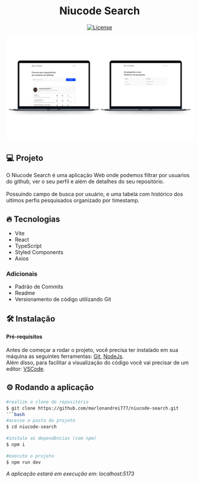<h1 align="center">
   Niucode Search
</h1

<br>

<p align="center">
  <a href="https://github.com/marlonandrei777/in8-finances/blob/main/LICENSE.md"><img alt="License" src="https://img.shields.io/static/v1?label=license&message=MIT&color=d248a9&labelColor=000000"></a>
</p>

![](.github/niuco.png)

## 💻 Projeto

O Niucode Search é uma aplicação Web onde podemos filtrar por usuarios do github, ver o seu perfil e além de detalhes do seu repositório.<br>
<br>
Possuindo campo de busca por usuário, e uma tabela com histórico dos ultimos perfis pesquisados organizado por timestamp.
## 🔥 Tecnologias

- Vite
- React
- TypeScript
- Styled Components
- Axios

### Adicionais
- Padrão de Commits
- Readme
- Versionamento de código utilizando Git

## 🛠 Instalação

#### Pré-requisitos
Antes de começar a rodar o projeto, você precisa ter instalado em sua máquina as seguintes ferramentas: 
[Git](https://git-scm.com/), [NodeJs](https://nodejs.org/en/).<br>
Além disso, para facilitar a visualização do código você vai precisar de um editor: [VSCode](https://code.visualstudio.com/).

## ⚙ Rodando a aplicação

```bash
#realize o clone do repositório
$ git clone https://github.com/marlonandrei777/niucode-search.git
```bash
#acesse a pasta do projeto
$ cd niucode-search
```
```bash 
#instale as dependências (com npm)
$ npm i
```
```bash 
#execute o projeto
$ npm run dev
```
_A aplicação estará em execução em: localhost:5173_
